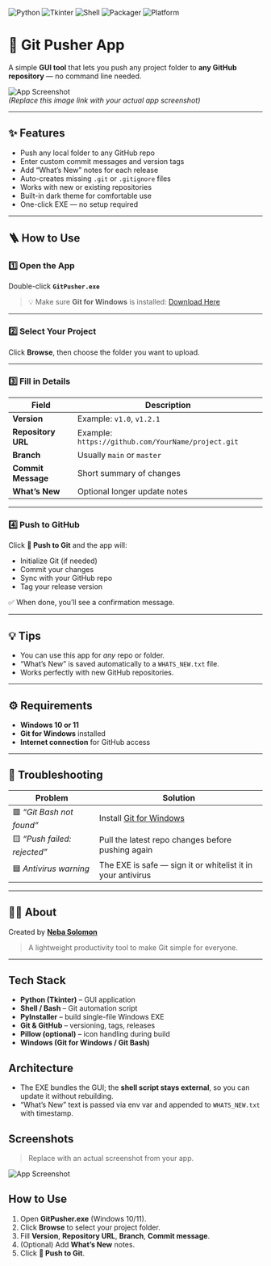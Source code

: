 ![Python](https://img.shields.io/badge/Python-3.13-blue)
![Tkinter](https://img.shields.io/badge/GUI-Tkinter-informational)
![Shell](https://img.shields.io/badge/Shell-Bash-green)
![Packager](https://img.shields.io/badge/PyInstaller-onefile-success)
![Platform](https://img.shields.io/badge/Windows-10/11-lightgrey)

# 🚀 Git Pusher App  

A simple **GUI tool** that lets you push any project folder to **any GitHub repository** — no command line needed.  

![App Screenshot](https://via.placeholder.com/800x400?text=Git+Pusher+App+Screenshot)  
*(Replace this image link with your actual app screenshot)*  

---

## ✨ Features  
- Push any local folder to any GitHub repo  
- Enter custom commit messages and version tags  
- Add “What’s New” notes for each release  
- Auto-creates missing `.git` or `.gitignore` files  
- Works with new or existing repositories  
- Built-in dark theme for comfortable use  
- One-click EXE — no setup required  

---

## 🪜 How to Use  

### 1️⃣ Open the App  
Double-click **`GitPusher.exe`**  
> 💡 Make sure **Git for Windows** is installed: [Download Here](https://git-scm.com/downloads)

---

### 2️⃣ Select Your Project  
Click **Browse**, then choose the folder you want to upload.

---

### 3️⃣ Fill in Details  
| Field | Description |
|--------|-------------|
| **Version** | Example: `v1.0`, `v1.2.1` |
| **Repository URL** | Example: `https://github.com/YourName/project.git` |
| **Branch** | Usually `main` or `master` |
| **Commit Message** | Short summary of changes |
| **What’s New** | Optional longer update notes |

---

### 4️⃣ Push to GitHub  
Click **🚀 Push to Git** and the app will:  
- Initialize Git (if needed)  
- Commit your changes  
- Sync with your GitHub repo  
- Tag your release version  

✅ When done, you’ll see a confirmation message.

---

## 💡 Tips  
- You can use this app for *any* repo or folder.  
- “What’s New” is saved automatically to a `WHATS_NEW.txt` file.  
- Works perfectly with new GitHub repositories.  

---

## ⚙️ Requirements  
- **Windows 10 or 11**  
- **Git for Windows** installed  
- **Internet connection** for GitHub access  

---

## 🧰 Troubleshooting  

| Problem | Solution |
|----------|-----------|
| 🟥 *“Git Bash not found”* | Install [Git for Windows](https://git-scm.com/downloads) |
| 🟨 *“Push failed: rejected”* | Pull the latest repo changes before pushing again |
| 🟦 *Antivirus warning* | The EXE is safe — sign it or whitelist it in your antivirus |

---

## 🧑‍💻 About  
Created by **[Neba Solomon](https://github.com/NebaSolomon)**  
> A lightweight productivity tool to make Git simple for everyone.  

---

## Tech Stack
- **Python (Tkinter)** – GUI application
- **Shell / Bash** – Git automation script
- **PyInstaller** – build single-file Windows EXE
- **Git & GitHub** – versioning, tags, releases
- **Pillow (optional)** – icon handling during build
- **Windows (Git for Windows / Git Bash)**


## Architecture


- The EXE bundles the GUI; the **shell script stays external**, so you can update it without rebuilding.
- “What’s New” text is passed via env var and appended to `WHATS_NEW.txt` with timestamp.


## Screenshots
> Replace with an actual screenshot from your app.

![App Screenshot](https://via.placeholder.com/1000x520?text=Git+Pusher+App+Dark+UI)


## How to Use
1. Open **GitPusher.exe** (Windows 10/11).
2. Click **Browse** to select your project folder.
3. Fill **Version**, **Repository URL**, **Branch**, **Commit message**.
4. (Optional) Add **What’s New** notes.
5. Click **🚀 Push to Git**.

